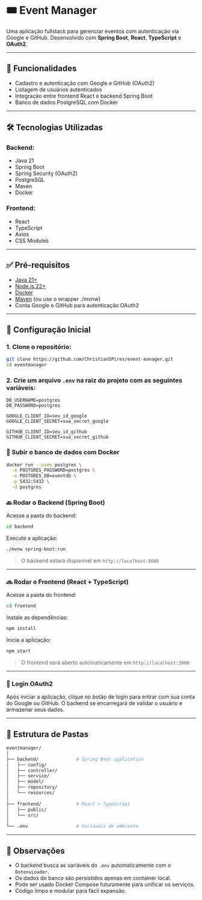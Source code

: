 # 🎟️ Event Manager

Uma aplicação fullstack para gerenciar eventos com autenticação via Google e GitHub. Desenvolvido com **Spring Boot**, **React**, **TypeScript** e **OAuth2**.

---

## 🚀 Funcionalidades

- Cadastro e autenticação com Google e GitHub (OAuth2)
- Listagem de usuários autenticados
- Integração entre frontend React e backend Spring Boot
- Banco de dados PostgreSQL com Docker

---

## 🛠️ Tecnologias Utilizadas

### Backend:

- Java 21
- Spring Boot
- Spring Security (OAuth2)
- PostgreSQL
- Maven
- Docker

### Frontend:

- React
- TypeScript
- Axios
- CSS Modules

---

## ✅ Pré-requisitos

- [Java 21+](https://www.oracle.com/java/technologies/javase/jdk21-archive-downloads.html)
- [Node.js 22+](https://nodejs.org/)
- [Docker](https://www.docker.com/)
- [Maven](https://maven.apache.org/) (ou use o wrapper ./mvnw)
- Conta Google e GitHub para autenticação OAuth2

---

## 🔧 Configuração Inicial

### 1. Clone o repositório:

```bash
git clone https://github.com/ChristianSPires/event-manager.git
cd eventmanager
```

### 2. Crie um arquivo `.env` na raiz do projeto com as seguintes variáveis:

```env
DB_USERNAME=postgres
DB_PASSWORD=postgres

GOOGLE_CLIENT_ID=seu_id_google
GOOGLE_CLIENT_SECRET=sua_secret_google

GITHUB_CLIENT_ID=seu_id_github
GITHUB_CLIENT_SECRET=sua_secret_github
```

### 🐘 Subir o banco de dados com Docker

```bash
docker run --name postgres \
  -e POSTGRES_PASSWORD=postgres \
  -e POSTGRES_DB=eventdb \
  -p 5432:5432 \
  -d postgres
```

### 🔙 Rodar o Backend (Spring Boot)

Acesse a pasta do backend:

```bash
cd backend
```

Execute a aplicação:

```bash
./mvnw spring-boot:run
```

> O backend estará disponível em `http://localhost:8080`

---

### 🔜 Rodar o Frontend (React + TypeScript)

Acesse a pasta do frontend:

```bash
cd frontend
```

Instale as dependências:

```bash
npm install
```

Inicie a aplicação:

```bash
npm start
```

> O frontend será aberto automaticamente em `http://localhost:3000`

---

### 🔐 Login OAuth2

Após iniciar a aplicação, clique no botão de login para entrar com sua conta do Google ou GitHub. O backend se encarregará de validar o usuário e armazenar seus dados.

---

## 📂 Estrutura de Pastas

```bash
eventmanager/
│
├── backend/              # Spring Boot application
│   ├── config/
│   ├── controller/
│   ├── service/
│   ├── model/
│   ├── repository/
│   └── resources/
│
├── frontend/             # React + TypeScript
│   ├── public/
│   └── src/
│
└── .env                  # Variáveis de ambiente
```

---

## 📌 Observações

- O backend busca as variáveis do `.env` automaticamente com o `DotenvLoader`.
- Os dados do banco são persistidos apenas em container local.
- Pode ser usado Docker Compose futuramente para unificar os serviços.
- Código limpo e modular para fácil expansão.
